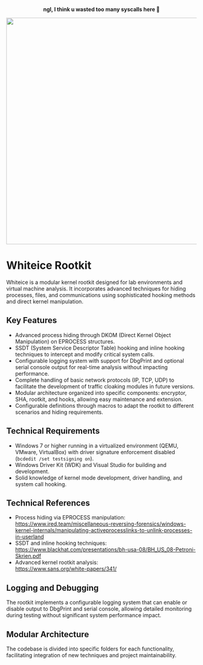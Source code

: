 <p align="center"><strong>ngl, I think u wasted too many syscalls here 🌟</strong></p>

<p align="center">
  <img src="resources/logo.png" width="600">
</p>

# Whiteice Rootkit

Whiteice is a modular kernel rootkit designed for lab environments and virtual machine analysis. It incorporates advanced techniques for hiding processes, files, and communications using sophisticated hooking methods and direct kernel manipulation.

## Key Features

- Advanced process hiding through DKOM (Direct Kernel Object Manipulation) on EPROCESS structures.  
- SSDT (System Service Descriptor Table) hooking and inline hooking techniques to intercept and modify critical system calls.  
- Configurable logging system with support for DbgPrint and optional serial console output for real-time analysis without impacting performance.  
- Complete handling of basic network protocols (IP, TCP, UDP) to facilitate the development of traffic cloaking modules in future versions.  
- Modular architecture organized into specific components: encryptor, SHA, rootkit, and hooks, allowing easy maintenance and extension.  
- Configurable definitions through macros to adapt the rootkit to different scenarios and hiding requirements.

## Technical Requirements

- Windows 7 or higher running in a virtualized environment (QEMU, VMware, VirtualBox) with driver signature enforcement disabled (`bcdedit /set testsigning on`).  
- Windows Driver Kit (WDK) and Visual Studio for building and development.  
- Solid knowledge of kernel mode development, driver handling, and system call hooking.

## Technical References

- Process hiding via EPROCESS manipulation:  
  https://www.ired.team/miscellaneous-reversing-forensics/windows-kernel-internals/manipulating-activeprocesslinks-to-unlink-processes-in-userland
- SSDT and inline hooking techniques:
  https://www.blackhat.com/presentations/bh-usa-08/BH_US_08-Petroni-Skrien.pdf  
- Advanced kernel rootkit analysis:  
  https://www.sans.org/white-papers/341/

## Logging and Debugging

The rootkit implements a configurable logging system that can enable or disable output to DbgPrint and serial console, allowing detailed monitoring during testing without significant system performance impact.

## Modular Architecture

The codebase is divided into specific folders for each functionality, facilitating integration of new techniques and project maintainability.
